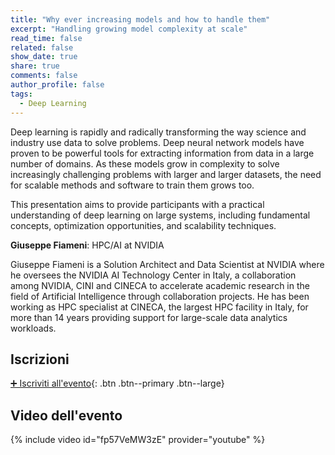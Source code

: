 ```yaml
---
title: "Why ever increasing models and how to handle them"
excerpt: "Handling growing model complexity at scale"
read_time: false
related: false
show_date: true
share: true
comments: false
author_profile: false
tags:
  - Deep Learning
---
```


Deep learning is rapidly and radically transforming the way science and industry use data to solve problems. Deep neural network models have proven to be powerful tools for extracting information from data in a large number of domains. As these models grow in complexity to solve increasingly challenging problems with larger and larger datasets, the need for scalable methods and software to train them grows too.

This presentation aims to provide participants with a practical understanding of deep learning on large systems, including fundamental concepts, optimization opportunities, and scalability techniques.

**Giuseppe Fiameni**: HPC/AI at NVIDIA

Giuseppe Fiameni is a Solution Architect and Data Scientist at NVIDIA where he oversees the NVIDIA AI Technology Center in Italy, a collaboration among NVIDIA, CINI and CINECA to accelerate academic research in the field of Artificial Intelligence through collaboration projects. He has been working as HPC specialist at CINECA, the largest HPC facility in Italy, for more than 14 years providing support for large-scale data analytics workloads. 

## Iscrizioni

[➕ Iscriviti all'evento](https://mlmodena-0523.eventbrite.it){: .btn .btn--primary .btn--large}

## Video dell'evento

{% include video id="fp57VeMW3zE" provider="youtube" %}
